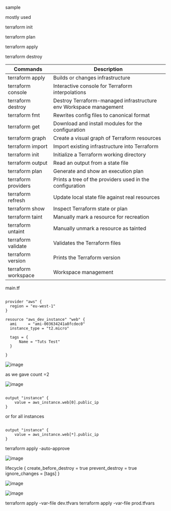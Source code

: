 

sample



mostly used 

terraform init

terraform plan

terraform apply

terraform destroy



| Commands  | Description |
| ------------- | ------------- |
| terraform apply | Builds or changes infrastructure |
| terraform console | Interactive console for Terraform interpolations |
| terraform destroy | Destroy Terraform-managed infrastructure env Workspace management|
| terraform fmt | Rewrites config files to canonical format|
| terraform get | Download and install modules for the configuration|
| terraform graph |Create a visual graph of Terraform resources|
| terraform import | Import existing infrastructure into Terraform|
| terraform init |Initialize a Terraform working directory|
| terraform output | Read an output from a state file|
| terraform plan | Generate and show an execution plan|
| terraform providers | Prints a tree of the providers used in the configuration|
| terraform refresh | Update local state file against real resources|
| terraform show | Inspect Terraform state or plan|
| terraform taint | Manually mark a resource for recreation|
| terraform untaint | Manually unmark a resource as tainted|
| terraform validate | Validates the Terraform files|
| terraform version| Prints the Terraform version|
| terraform workspace | Workspace management |







main.tf

```

provider "aws" {
  region = "eu-west-1"
}

resource "aws_dev_instance" "web" {
  ami     = "ami-003634241a8fcdec0"
  instance_type = "t2.micro"
  
  tags = {
      Name = "Tuts Test"
  }
  
}

```

![image](https://user-images.githubusercontent.com/33985509/99122828-594c6880-25ff-11eb-9984-1596b6a64bcb.png)

as we gave count =2 

![image](https://user-images.githubusercontent.com/33985509/99122933-80a33580-25ff-11eb-84d8-0101d842593e.png)

```

output "instance" {
	value = aws_instance.web[0].public_ip
}

```


or for all instances 

```

output "instance" {
	value = aws_instance.web[*].public_ip
}

```

terraform apply -auto-approve



![image](https://user-images.githubusercontent.com/33985509/99123785-2e631400-2601-11eb-8044-7caddaa64274.png)

lifecycle {
	create_before_destroy = true
	prevent_destroy = true
	ignore_changes = [tags]
}


![image](https://user-images.githubusercontent.com/33985509/99131363-3a57d180-2613-11eb-9b52-b55867aa9b99.png)


![image](https://user-images.githubusercontent.com/33985509/99132122-712ee700-2615-11eb-9d37-6de81b140234.png)

terraform apply -var-file dev.tfvars
terraform apply -var-file prod.tfvars

